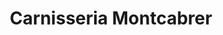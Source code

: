 ---
title: "Carnisseria Montcabrer"
url: /sant-hipolit-de-voltrega/carnisseria-montcabrer/
shop: carnicero
---